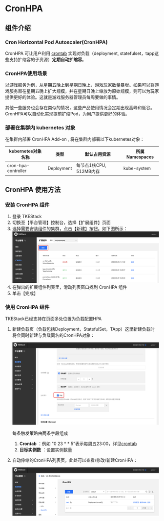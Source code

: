 # CronHPA

## 组件介绍

### Cron Horizontal Pod Autoscaler(CronHPA)

CronHPA 可让用户利用 [crontab](https://en.wikipedia.org/wiki/Cron) 实现对负载（deployment, statefulset，tapp这些支持扩缩容的子资源）**定期自动扩缩容**。

### CronHPA使用场景

以游戏服务为例，从星期五晚上到星期日晚上，游戏玩家数量暴增。如果可以将游戏服务器在星期五晚上扩大规模，并在星期日晚上缩放为原始规模，则可以为玩家提供更好的体验。这就是游戏服务器管理员每周要做的事情。

其他一些服务也会存在类似的情况，这些产品使用情况会定期出现高峰和低谷。CronHPA可以自动化实现提前扩缩Pod，为用户提供更好的体验。

### 部署在集群内 kubernetes 对象

在集群内部署 CronHPA Add-on , 将在集群内部署以下kubernetes对象：

| kubernetes对象名称 | 类型 | 默认占用资源 | 所属Namespaces |
| ----------------- | --- | ---------- | ------------- |
| cron-hpa-controller |Deployment |每节点1核CPU, 512MB内存|kube-system|

## CronHPA 使用方法

### 安装 CronHPA 组件

1. 登录 TKEStack
2. 切换至【平台管理】控制台，选择【扩展组件】页面
3. 选择需要安装组件的集群，点击【新建】按钮。如下图所示：
![新建组件](../../../doc/../docs/images/新建扩展组件.png)
4. 在弹出的扩展组件列表里，滑动列表窗口找到 CronHPA 组件
5. 单击【完成】

### 使用 CronHPA 组件

TKEStack已经支持在页面多处位置为负载配置HPA

1. 新建负载页（负载包括Deployment，StatefulSet，TApp）这里新建负载时将会同时新建与负载同名的CronHPA对象：

   ![image-20200929175053608](../../../docs/images/image-20200929175053608.png)

   每条触发策略由两条字段组成

   1. **Crontab** ：例如 "0 23 * * 5"表示每周五23:00，详见[crontab](https://en.wikipedia.org/wiki/Cron)
   2. **目标实例数** ：设置实例数量

2. 自动伸缩的CronHPA列表页。此处可以查看/修改/新建CronHPA：

   ![image-20200929175620334](../../../docs/images/image-20200929175620334.png)

